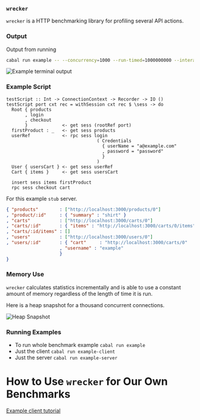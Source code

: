 ### `wrecker`
`wrecker` is a HTTP benchmarking library for profiling several API actions.

### Output

Output from running

```bash
cabal run example -- --concurrency=1000 --run-timed=1000000000 --interactive +RTS -N -I0
```

![Example terminal output](/examples/new-example.gif?raw=true "Example Terminal Output")

### Example Script

```
testScript :: Int -> ConnectionContext -> Recorder -> IO ()
testScript port cxt rec = withSession cxt rec $ \sess -> do
  Root { products
       , login
       , checkout
       }             <- get sess (rootRef port)
  firstProduct : _   <- get sess products
  userRef            <- rpc sess login
                                  ( Credentials
                                    { userName = "a@example.com"
                                    , password = "password"
                                    }
                                  )
  User { usersCart } <- get sess userRef
  Cart { items }     <- get sess usersCart

  insert sess items firstProduct
  rpc sess checkout cart
```

For this example `stub` server.

```json
{ "products"        : ["http://localhost:3000/products/0"]
, "product/:id"     : { "summary" : "shirt" }
, "carts"           : ["http://localhost:3000/carts/0"]
, "carts/:id"       : { "items" : "http://localhost:3000/carts/0/items" }
, "carts/:id/items" : []
, "users"           : ["http://localhost:3000/users/0"]
, "users/:id"       : { "cart"     : "http://localhost:3000/carts/0"
                    , "username" : "example"
                    }
}
```

### Memory Use

`wrecker` calculates statistics incrementally and is able to use a constant amount of memory regardless of the length of time it is run.

Here is a heap snapshot for a thousand concurrent connections.

![Heap Snapshot](/memoryProfile.png?raw=true "Heap Snapshot")

### Running Examples
 - To run whole benchmark example `cabal run example`
 - Just the client `cabal run example-client `
 - Just the server `cabal run example-server`

# How to Use `wrecker` for Our Own Benchmarks

[Example client tutorial](/examples/Client.md)
